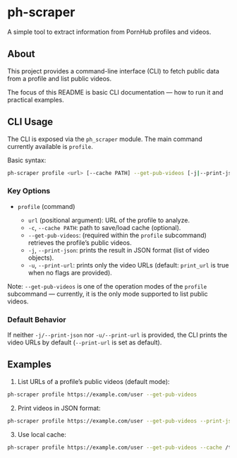 # ph-scraper

A simple tool to extract information from PornHub profiles and videos.

## About

This project provides a command-line interface (CLI) to fetch public data from a profile and list public videos.

The focus of this README is basic CLI documentation — how to run it and practical examples.

## CLI Usage

The CLI is exposed via the `ph_scraper` module. The main command currently available is `profile`.

Basic syntax:

```bash
ph-scraper profile <url> [--cache PATH] --get-pub-videos [-j|--print-json] [-u|--print-url]
```

### Key Options

* `profile` (command)

  * `url` (positional argument): URL of the profile to analyze.
  * `-c`, `--cache PATH`: path to save/load cache (optional).
  * `--get-pub-videos`: (required within the `profile` subcommand) retrieves the profile’s public videos.
  * `-j`, `--print-json`: prints the result in JSON format (list of video objects).
  * `-u`, `--print-url`: prints only the video URLs (default: `print_url` is true when no flags are provided).

Note: `--get-pub-videos` is one of the operation modes of the `profile` subcommand — currently, it is the only mode supported to list public videos.

### Default Behavior

If neither `-j/--print-json` nor `-u/--print-url` is provided, the CLI prints the video URLs by default (`--print-url` is set as default).

## Examples

1. List URLs of a profile’s public videos (default mode):

```bash
ph-scraper profile https://example.com/user --get-pub-videos
```

2. Print videos in JSON format:

```bash
ph-scraper profile https://example.com/user --get-pub-videos --print-json
```

3. Use local cache:

```bash
ph-scraper profile https://example.com/user --get-pub-videos --cache /tmp/ph_cache-user
```
